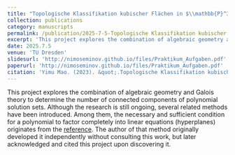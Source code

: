 ```yaml
---
title: "Topologische Klassifikation kubischer Flächen in $\\mathbb{P}^3(\\mathbb{R})$ anhand von Julia-Implementierungen: 5 Fallbeispiele"
collection: publications
category: manuscripts
permalink: /publication/2025-7-5-Topologische Klassifikation kubischer Flächen in $\\mathbb{P}^3(\\mathbb{R})$ anhand von Julia-Implementierungen: 5 Fallbeispiele
excerpt: 'This project explores the combination of algebraic geometry and Galois theory to determine the number of connected components of polynomial solution sets. Although the research is still in the development stage, several related methods have been introduced.'
date: 2025.7.5
venue: 'TU Dresden'
slidesurl: 'http://nimoseminov.github.io/files/Praktikum_Aufgaben.pdf'
paperurl: 'http://nimoseminov.github.io/files/Praktikum_Aufgaben.pdf'
citation: 'Yimu Mao. (2023). &quot;.Topologische Klassifikation kubischer Flächen in $\\mathbb{P}^3(\\mathbb{R})$ anhand von Julia-Implementierungen: 5 Fallbeispiele &quot'
---
```


This project explores the combination of algebraic geometry and Galois theory to determine the number of connected components of polynomial solution sets. Although the research is still ongoing, several related methods have been introduced. Among them, the necessary and sufficient condition for a polynomial to factor completely into linear equations (hyperplanes) originates from the [reference](https://wenku.csdn.net/doc/7u8353ndrs). The author of that method originally developed it independently without consulting this work, but later acknowledged and cited this project upon discovering it.
